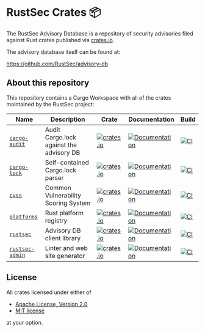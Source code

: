 # RustSec Crates 📦

The RustSec Advisory Database is a repository of security advisories filed
against Rust crates published via [crates.io](https://crates.io).

The advisory database itself can be found at:

https://github.com/RustSec/advisory-db

## About this repository

This repository contains a Cargo Workspace with all of the crates maintained
by the RustSec project:

| Name              | Description                              | Crate | Documentation | Build |
|-------------------|------------------------------------------|-------|---------------|-------|
| [`cargo-audit`]   | Audit Cargo.lock against the advisory DB | [![crates.io](https://img.shields.io/crates/v/cargo-audit.svg)](https://crates.io/crates/cargo-audit) | [![Documentation](https://docs.rs/cargo-audit/badge.svg)](https://docs.rs/cargo-audit) | [![CI](https://github.com/RustSec/rustsec/actions/workflows/cargo-audit.yml/badge.svg)](https://github.com/RustSec/rustsec/actions/workflows/cargo-audit.yml) |
| [`cargo-lock`]    | Self-contained Cargo.lock parser         | [![crates.io](https://img.shields.io/crates/v/cargo-lock.svg)](https://crates.io/crates/cargo-lock) | [![Documentation](https://docs.rs/cargo-lock/badge.svg)](https://docs.rs/cargo-lock) | [![CI](https://github.com/RustSec/rustsec/actions/workflows/cargo-lock.yml/badge.svg)](https://github.com/RustSec/rustsec/actions/workflows/cargo-lock.yml) |
| [`cvss`]          | Common Vulnerability Scoring System      | [![crates.io](https://img.shields.io/crates/v/cvss.svg)](https://crates.io/crates/cvss) | [![Documentation](https://docs.rs/cvss/badge.svg)](https://docs.rs/cvss) | [![CI](https://github.com/RustSec/rustsec/actions/workflows/cvss.yml/badge.svg)](https://github.com/RustSec/rustsec/actions/workflows/cvss.yml) |
| [`platforms`]     | Rust platform registry                   | [![crates.io](https://img.shields.io/crates/v/platforms.svg)](https://crates.io/crates/platforms) | [![Documentation](https://docs.rs/platforms/badge.svg)](https://docs.rs/platforms) | [![CI](https://github.com/RustSec/rustsec/actions/workflows/platforms.yml/badge.svg)](https://github.com/RustSec/rustsec/actions/workflows/platforms.yml) |
| [`rustsec`]       | Advisory DB client library               | [![crates.io](https://img.shields.io/crates/v/rustsec.svg)](https://crates.io/crates/rustsec) | [![Documentation](https://docs.rs/rustsec/badge.svg)](https://docs.rs/rustsec) | [![CI](https://github.com/RustSec/rustsec/actions/workflows/rustsec.yml/badge.svg)](https://github.com/RustSec/rustsec/actions/workflows/rustsec.yml) |
| [`rustsec-admin`] | Linter and web site generator            | [![crates.io](https://img.shields.io/crates/v/rustsec-admin.svg)](https://crates.io/crates/rustsec-admin) | [![Documentation](https://docs.rs/rustsec-admin/badge.svg)](https://docs.rs/rustsec-admin) | [![CI](https://github.com/RustSec/rustsec/actions/workflows/admin.yml/badge.svg)](https://github.com/RustSec/rustsec/actions/workflows/admin.yml) |

## License

All crates licensed under either of

- [Apache License, Version 2.0](http://www.apache.org/licenses/LICENSE-2.0)
- [MIT license](http://opensource.org/licenses/MIT)

at your option.

[//]: # (crates)

[`cargo-audit`]: https://github.com/RustSec/rustsec/tree/main/cargo-audit
[`cargo-lock`]: https://github.com/RustSec/rustsec/tree/main/cargo-lock
[`cvss`]: https://github.com/RustSec/rustsec/tree/main/cvss
[`platforms`]: https://github.com/RustSec/rustsec/tree/main/platforms
[`rustsec`]: https://github.com/RustSec/rustsec/tree/main/rustsec
[`rustsec-admin`]: https://github.com/RustSec/rustsec/tree/main/admin
